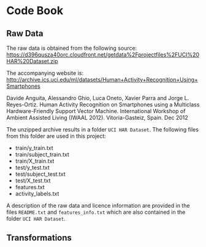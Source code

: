 # Code Book

## Raw Data

The raw data is obtained from the following source: https://d396qusza40orc.cloudfront.net/getdata%2Fprojectfiles%2FUCI%20HAR%20Dataset.zip

The accompanying website is: http://archive.ics.uci.edu/ml/datasets/Human+Activity+Recognition+Using+Smartphones

Davide Anguita, Alessandro Ghio, Luca Oneto, Xavier Parra and Jorge L. Reyes-Ortiz. Human Activity Recognition on Smartphones using a Multiclass Hardware-Friendly Support Vector Machine. International Workshop of Ambient Assisted Living (IWAAL 2012). Vitoria-Gasteiz, Spain. Dec 2012

The unzipped archive results in a folder `UCI HAR Dataset`. The following files from this folder are used in this project:
* train/y_train.txt
* train/subject_train.txt
* train/X_train.txt
* test/y_test.txt
* test/subject_test.txt
* test/X_test.txt
* features.txt
* activity_labels.txt

A description of the raw data and licence information are provided in the files `README.txt` and `features_info.txt` which are also contained in the folder `UCI HAR Dataset`.

## Transformations

